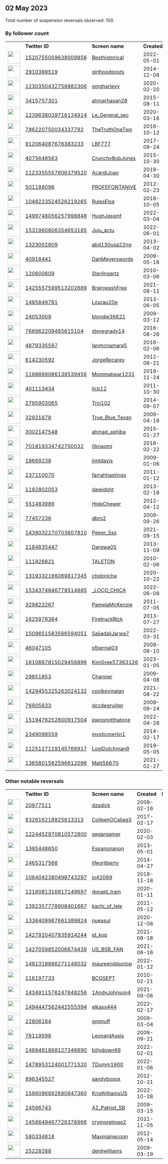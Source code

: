
## 02 May 2023
Total number of suspension reversals observed: 100.

### By follower count
<table><tr><th></th><th align="left">Twitter ID</th><th align="left">Screen name</th>
<th align="left">Created</th><th align="left">Status</th><th align="left">Suspended</th><th align="left">Followers</th>
<tr><td><a href="https://pbs.twimg.com/profile_images/1656025534059429893/v15J5v2x_normal.jpg"><img src="https://pbs.twimg.com/profile_images/1656025534059429893/v15J5v2x_normal.jpg" width="40px" height="40px" align="center"/></a></td><td><a href="https://twitter.com/intent/user?user_id=1520755059638009856">1520755059638009856</a></td><td><a href="https://twitter.com/Besthistorical">Besthistorical</a></td><td>2022-05-01</td><td align="center"></td><td>2022-07-08</td><td>93571</td></tr>
<tr><td><a href="https://pbs.twimg.com/profile_images/1203514131183259648/hO5FlOYw_normal.jpg"><img src="https://pbs.twimg.com/profile_images/1203514131183259648/hO5FlOYw_normal.jpg" width="40px" height="40px" align="center"/></a></td><td><a href="https://twitter.com/intent/user?user_id=2910369519">2910369519</a></td><td><a href="https://twitter.com/girlhoodposts">girlhoodposts</a></td><td>2014-12-08</td><td align="center"></td><td></td><td>68173</td></tr>
<tr><td><a href="https://pbs.twimg.com/profile_images/1654184927276027908/KtZfXE1n_normal.jpg"><img src="https://pbs.twimg.com/profile_images/1654184927276027908/KtZfXE1n_normal.jpg" width="40px" height="40px" align="center"/></a></td><td><a href="https://twitter.com/intent/user?user_id=1230350432758882306">1230350432758882306</a></td><td><a href="https://twitter.com/omgharleyy">omgharleyy</a></td><td>2020-02-20</td><td align="center"></td><td></td><td>30663</td></tr>
<tr><td><a href="https://pbs.twimg.com/profile_images/1605985166211571717/bepezjTv_normal.jpg"><img src="https://pbs.twimg.com/profile_images/1605985166211571717/bepezjTv_normal.jpg" width="40px" height="40px" align="center"/></a></td><td><a href="https://twitter.com/intent/user?user_id=3415757301">3415757301</a></td><td><a href="https://twitter.com/ahmarhasan28">ahmarhasan28</a></td><td>2015-08-11</td><td align="center"></td><td>2023-02-22</td><td>16085</td></tr>
<tr><td><a href="https://pbs.twimg.com/profile_images/1571090171600183299/BGFlWlai_normal.jpg"><img src="https://pbs.twimg.com/profile_images/1571090171600183299/BGFlWlai_normal.jpg" width="40px" height="40px" align="center"/></a></td><td><a href="https://twitter.com/intent/user?user_id=1239638039716134914">1239638039716134914</a></td><td><a href="https://twitter.com/Le_General_sec">Le_General_sec</a></td><td>2020-03-16</td><td align="center"></td><td>2022-10-13</td><td>12575</td></tr>
<tr><td><a href="https://pbs.twimg.com/profile_images/1653380512168263680/jTnTJs9C_normal.jpg"><img src="https://pbs.twimg.com/profile_images/1653380512168263680/jTnTJs9C_normal.jpg" width="40px" height="40px" align="center"/></a></td><td><a href="https://twitter.com/intent/user?user_id=786220750034337792">786220750034337792</a></td><td><a href="https://twitter.com/TheTruthOneTwo">TheTruthOneTwo</a></td><td>2016-10-12</td><td align="center"></td><td></td><td>8264</td></tr>
<tr><td><a href="https://pbs.twimg.com/profile_images/1656293423693930499/iOuI1mom_normal.jpg"><img src="https://pbs.twimg.com/profile_images/1656293423693930499/iOuI1mom_normal.jpg" width="40px" height="40px" align="center"/></a></td><td><a href="https://twitter.com/intent/user?user_id=912064087676383233">912064087676383233</a></td><td><a href="https://twitter.com/LBF777">LBF777</a></td><td>2017-09-24</td><td align="center"></td><td></td><td>7294</td></tr>
<tr><td><a href="https://pbs.twimg.com/profile_images/707446430621892608/g0eUGfuH_normal.jpg"><img src="https://pbs.twimg.com/profile_images/707446430621892608/g0eUGfuH_normal.jpg" width="40px" height="40px" align="center"/></a></td><td><a href="https://twitter.com/intent/user?user_id=4075648563">4075648563</a></td><td><a href="https://twitter.com/CrunchyBobJones">CrunchyBobJones</a></td><td>2015-10-30</td><td align="center"></td><td></td><td>7161</td></tr>
<tr><td><a href="https://pbs.twimg.com/profile_images/1457511602736017409/TjETSsoN_normal.jpg"><img src="https://pbs.twimg.com/profile_images/1457511602736017409/TjETSsoN_normal.jpg" width="40px" height="40px" align="center"/></a></td><td><a href="https://twitter.com/intent/user?user_id=1123355557606379520">1123355557606379520</a></td><td><a href="https://twitter.com/AcardiJoao">AcardiJoao</a></td><td>2019-04-30</td><td align="center"></td><td>2022-07-29</td><td>5995</td></tr>
<tr><td><a href="https://pbs.twimg.com/profile_images/1188775894862745603/nlkle8wy_normal.jpg"><img src="https://pbs.twimg.com/profile_images/1188775894862745603/nlkle8wy_normal.jpg" width="40px" height="40px" align="center"/></a></td><td><a href="https://twitter.com/intent/user?user_id=501188096">501188096</a></td><td><a href="https://twitter.com/PROFEFONTANIVE">PROFEFONTANIVE</a></td><td>2012-02-23</td><td align="center"></td><td>2022-03-06</td><td>5356</td></tr>
<tr><td><a href="https://pbs.twimg.com/profile_images/1048223922028609538/9KA-WdAq_normal.jpg"><img src="https://pbs.twimg.com/profile_images/1048223922028609538/9KA-WdAq_normal.jpg" width="40px" height="40px" align="center"/></a></td><td><a href="https://twitter.com/intent/user?user_id=1048223524526219265">1048223524526219265</a></td><td><a href="https://twitter.com/RulesElsa">RulesElsa</a></td><td>2018-10-05</td><td align="center"></td><td></td><td>4798</td></tr>
<tr><td><a href="https://pbs.twimg.com/profile_images/1516847046199848965/v2R_DTYm_normal.jpg"><img src="https://pbs.twimg.com/profile_images/1516847046199848965/v2R_DTYm_normal.jpg" width="40px" height="40px" align="center"/></a></td><td><a href="https://twitter.com/intent/user?user_id=1499748056257998848">1499748056257998848</a></td><td><a href="https://twitter.com/HughJassmf">HughJassmf</a></td><td>2022-03-04</td><td align="center"></td><td>2022-07-25</td><td>4335</td></tr>
<tr><td><a href="https://pbs.twimg.com/profile_images/1531961707131768834/E9MD-eb__normal.jpg"><img src="https://pbs.twimg.com/profile_images/1531961707131768834/E9MD-eb__normal.jpg" width="40px" height="40px" align="center"/></a></td><td><a href="https://twitter.com/intent/user?user_id=1531960806354653185">1531960806354653185</a></td><td><a href="https://twitter.com/Juju_actu">Juju_actu</a></td><td>2022-06-01</td><td align="center"></td><td>2022-07-04</td><td>4051</td></tr>
<tr><td><a href="https://pbs.twimg.com/profile_images/1441154918576889859/V5oYcvCD_normal.jpg"><img src="https://pbs.twimg.com/profile_images/1441154918576889859/V5oYcvCD_normal.jpg" width="40px" height="40px" align="center"/></a></td><td><a href="https://twitter.com/intent/user?user_id=1323002809">1323002809</a></td><td><a href="https://twitter.com/abd130usa22nq">abd130usa22nq</a></td><td>2013-04-02</td><td align="center"></td><td>2022-02-14</td><td>3920</td></tr>
<tr><td><a href="https://pbs.twimg.com/profile_images/1148988317259616256/Isldwba-_normal.jpg"><img src="https://pbs.twimg.com/profile_images/1148988317259616256/Isldwba-_normal.jpg" width="40px" height="40px" align="center"/></a></td><td><a href="https://twitter.com/intent/user?user_id=40916441">40916441</a></td><td><a href="https://twitter.com/DanMeyerswords">DanMeyerswords</a></td><td>2009-05-18</td><td align="center"></td><td>2022-05-02</td><td>3276</td></tr>
<tr><td><a href="https://pbs.twimg.com/profile_images/1651993221789102102/PlVQvcQJ_normal.jpg"><img src="https://pbs.twimg.com/profile_images/1651993221789102102/PlVQvcQJ_normal.jpg" width="40px" height="40px" align="center"/></a></td><td><a href="https://twitter.com/intent/user?user_id=120600609">120600609</a></td><td><a href="https://twitter.com/Sterlingartz">Sterlingartz</a></td><td>2010-03-06</td><td align="center"></td><td></td><td>3246</td></tr>
<tr><td><a href="https://pbs.twimg.com/profile_images/1573782793670328326/dRi9ft6U_normal.jpg"><img src="https://pbs.twimg.com/profile_images/1573782793670328326/dRi9ft6U_normal.jpg" width="40px" height="40px" align="center"/></a></td><td><a href="https://twitter.com/intent/user?user_id=1425557599513202689">1425557599513202689</a></td><td><a href="https://twitter.com/BrainwashFree">BrainwashFree</a></td><td>2021-08-11</td><td align="center"></td><td>2023-04-18</td><td>2325</td></tr>
<tr><td><a href="https://pbs.twimg.com/profile_images/1518327296721096705/oOZxSFQ3_normal.jpg"><img src="https://pbs.twimg.com/profile_images/1518327296721096705/oOZxSFQ3_normal.jpg" width="40px" height="40px" align="center"/></a></td><td><a href="https://twitter.com/intent/user?user_id=1485849781">1485849781</a></td><td><a href="https://twitter.com/Lourau20e">Lourau20e</a></td><td>2013-06-05</td><td align="center"></td><td>2022-10-05</td><td>1937</td></tr>
<tr><td><a href="https://pbs.twimg.com/profile_images/1298538602/sketch_photo_normal.jpg"><img src="https://pbs.twimg.com/profile_images/1298538602/sketch_photo_normal.jpg" width="40px" height="40px" align="center"/></a></td><td><a href="https://twitter.com/intent/user?user_id=24053009">24053009</a></td><td><a href="https://twitter.com/blondie36621">blondie36621</a></td><td>2009-03-12</td><td align="center"></td><td>2022-10-28</td><td>1922</td></tr>
<tr><td><a href="https://pbs.twimg.com/profile_images/1331111052147265538/sgQ5t7wT_normal.jpg"><img src="https://pbs.twimg.com/profile_images/1331111052147265538/sgQ5t7wT_normal.jpg" width="40px" height="40px" align="center"/></a></td><td><a href="https://twitter.com/intent/user?user_id=768962209485615104">768962209485615104</a></td><td><a href="https://twitter.com/stevegrady14">stevegrady14</a></td><td>2016-08-26</td><td align="center"></td><td>2022-10-29</td><td>1908</td></tr>
<tr><td><a href="https://abs.twimg.com/sticky/default_profile_images/default_profile_normal.png"><img src="https://abs.twimg.com/sticky/default_profile_images/default_profile_normal.png" width="40px" height="40px" align="center"/></a></td><td><a href="https://twitter.com/intent/user?user_id=4879335597">4879335597</a></td><td><a href="https://twitter.com/Ianmcnamara5">Ianmcnamara5</a></td><td>2016-02-06</td><td align="center"></td><td></td><td>1850</td></tr>
<tr><td><a href="https://pbs.twimg.com/profile_images/882045265833848834/IjV56qLa_normal.jpg"><img src="https://pbs.twimg.com/profile_images/882045265833848834/IjV56qLa_normal.jpg" width="40px" height="40px" align="center"/></a></td><td><a href="https://twitter.com/intent/user?user_id=614230592">614230592</a></td><td><a href="https://twitter.com/JorgeRecarey">JorgeRecarey</a></td><td>2012-06-21</td><td align="center"></td><td></td><td>1656</td></tr>
<tr><td><a href="https://pbs.twimg.com/profile_images/1351724157457879041/wFUAASr3_normal.jpg"><img src="https://pbs.twimg.com/profile_images/1351724157457879041/wFUAASr3_normal.jpg" width="40px" height="40px" align="center"/></a></td><td><a href="https://twitter.com/intent/user?user_id=1198669086139539456">1198669086139539456</a></td><td><a href="https://twitter.com/Mommabear1231">Mommabear1231</a></td><td>2019-11-24</td><td align="center"></td><td></td><td>1629</td></tr>
<tr><td><a href="https://pbs.twimg.com/profile_images/1322626555470905351/6gGl3ED5_normal.jpg"><img src="https://pbs.twimg.com/profile_images/1322626555470905351/6gGl3ED5_normal.jpg" width="40px" height="40px" align="center"/></a></td><td><a href="https://twitter.com/intent/user?user_id=401113434">401113434</a></td><td><a href="https://twitter.com/ljcb12">ljcb12</a></td><td>2011-10-30</td><td align="center"></td><td>2022-06-09</td><td>1582</td></tr>
<tr><td><a href="https://pbs.twimg.com/profile_images/1654923780194545665/JQW2B3Hk_normal.jpg"><img src="https://pbs.twimg.com/profile_images/1654923780194545665/JQW2B3Hk_normal.jpg" width="40px" height="40px" align="center"/></a></td><td><a href="https://twitter.com/intent/user?user_id=2795903065">2795903065</a></td><td><a href="https://twitter.com/Troi102">Troi102</a></td><td>2014-09-07</td><td align="center"></td><td></td><td>1551</td></tr>
<tr><td><a href="https://pbs.twimg.com/profile_images/1282815442025943042/U2tly5lh_normal.jpg"><img src="https://pbs.twimg.com/profile_images/1282815442025943042/U2tly5lh_normal.jpg" width="40px" height="40px" align="center"/></a></td><td><a href="https://twitter.com/intent/user?user_id=32921878">32921878</a></td><td><a href="https://twitter.com/True_Blue_Texan">True_Blue_Texan</a></td><td>2009-04-18</td><td align="center"></td><td></td><td>1437</td></tr>
<tr><td><a href="https://pbs.twimg.com/profile_images/1520524348943175686/cAEaDBwy_normal.jpg"><img src="https://pbs.twimg.com/profile_images/1520524348943175686/cAEaDBwy_normal.jpg" width="40px" height="40px" align="center"/></a></td><td><a href="https://twitter.com/intent/user?user_id=3002147548">3002147548</a></td><td><a href="https://twitter.com/ahmad_ashiba">ahmad_ashiba</a></td><td>2015-01-27</td><td align="center"></td><td>2022-09-19</td><td>1420</td></tr>
<tr><td><a href="https://pbs.twimg.com/profile_images/1407829392211025924/0Jr9PegI_normal.png"><img src="https://pbs.twimg.com/profile_images/1407829392211025924/0Jr9PegI_normal.png" width="40px" height="40px" align="center"/></a></td><td><a href="https://twitter.com/intent/user?user_id=701819334742700032">701819334742700032</a></td><td><a href="https://twitter.com/0knaomi">0knaomi</a></td><td>2016-02-22</td><td align="center"></td><td>2022-09-10</td><td>1180</td></tr>
<tr><td><a href="https://pbs.twimg.com/profile_images/923642821780918273/R0YR8RXv_normal.jpg"><img src="https://pbs.twimg.com/profile_images/923642821780918273/R0YR8RXv_normal.jpg" width="40px" height="40px" align="center"/></a></td><td><a href="https://twitter.com/intent/user?user_id=18669238">18669238</a></td><td><a href="https://twitter.com/jimtdavis">jimtdavis</a></td><td>2009-01-06</td><td align="center"></td><td></td><td>1146</td></tr>
<tr><td><a href="https://pbs.twimg.com/profile_images/796500071319801856/KUsP0IKM_normal.jpg"><img src="https://pbs.twimg.com/profile_images/796500071319801856/KUsP0IKM_normal.jpg" width="40px" height="40px" align="center"/></a></td><td><a href="https://twitter.com/intent/user?user_id=237110070">237110070</a></td><td><a href="https://twitter.com/farrahhastings">farrahhastings</a></td><td>2011-01-12</td><td align="center">🔒</td><td>2022-10-29</td><td>1142</td></tr>
<tr><td><a href="https://pbs.twimg.com/profile_images/1329086757048991745/Vhm-71c8_normal.jpg"><img src="https://pbs.twimg.com/profile_images/1329086757048991745/Vhm-71c8_normal.jpg" width="40px" height="40px" align="center"/></a></td><td><a href="https://twitter.com/intent/user?user_id=1192802053">1192802053</a></td><td><a href="https://twitter.com/dawidoht">dawidoht</a></td><td>2013-02-18</td><td align="center"></td><td></td><td>1107</td></tr>
<tr><td><a href="https://pbs.twimg.com/profile_images/1104050143236579329/niXHh-rm_normal.png"><img src="https://pbs.twimg.com/profile_images/1104050143236579329/niXHh-rm_normal.png" width="40px" height="40px" align="center"/></a></td><td><a href="https://twitter.com/intent/user?user_id=551483989">551483989</a></td><td><a href="https://twitter.com/HideChewer">HideChewer</a></td><td>2012-04-12</td><td align="center"></td><td></td><td>992</td></tr>
<tr><td><a href="https://pbs.twimg.com/profile_images/900385246574780416/Qg4Qzg-C_normal.jpg"><img src="https://pbs.twimg.com/profile_images/900385246574780416/Qg4Qzg-C_normal.jpg" width="40px" height="40px" align="center"/></a></td><td><a href="https://twitter.com/intent/user?user_id=77457236">77457236</a></td><td><a href="https://twitter.com/dbro2">dbro2</a></td><td>2009-09-26</td><td align="center"></td><td></td><td>952</td></tr>
<tr><td><a href="https://pbs.twimg.com/profile_images/1438053072144588801/3-TE99wz_normal.jpg"><img src="https://pbs.twimg.com/profile_images/1438053072144588801/3-TE99wz_normal.jpg" width="40px" height="40px" align="center"/></a></td><td><a href="https://twitter.com/intent/user?user_id=1438032270703607810">1438032270703607810</a></td><td><a href="https://twitter.com/Peper_Sss">Peper_Sss</a></td><td>2021-09-15</td><td align="center"></td><td>2022-03-22</td><td>942</td></tr>
<tr><td><a href="https://pbs.twimg.com/profile_images/1503247137471180802/8hs2-0ML_normal.jpg"><img src="https://pbs.twimg.com/profile_images/1503247137471180802/8hs2-0ML_normal.jpg" width="40px" height="40px" align="center"/></a></td><td><a href="https://twitter.com/intent/user?user_id=2184835447">2184835447</a></td><td><a href="https://twitter.com/Dargwa05">Dargwa05</a></td><td>2013-11-09</td><td align="center"></td><td>2022-08-26</td><td>859</td></tr>
<tr><td><a href="https://pbs.twimg.com/profile_images/565862098094133248/YITkdMwZ_normal.png"><img src="https://pbs.twimg.com/profile_images/565862098094133248/YITkdMwZ_normal.png" width="40px" height="40px" align="center"/></a></td><td><a href="https://twitter.com/intent/user?user_id=111826821">111826821</a></td><td><a href="https://twitter.com/TALETON">TALETON</a></td><td>2010-02-06</td><td align="center"></td><td></td><td>736</td></tr>
<tr><td><a href="https://pbs.twimg.com/profile_images/1319332567225716738/RO4oh7zl_normal.jpg"><img src="https://pbs.twimg.com/profile_images/1319332567225716738/RO4oh7zl_normal.jpg" width="40px" height="40px" align="center"/></a></td><td><a href="https://twitter.com/intent/user?user_id=1319332166069817345">1319332166069817345</a></td><td><a href="https://twitter.com/chidoricha">chidoricha</a></td><td>2020-10-22</td><td align="center"></td><td>2022-10-18</td><td>704</td></tr>
<tr><td><a href="https://pbs.twimg.com/profile_images/1653620607068635136/4HYDjQBv_normal.jpg"><img src="https://pbs.twimg.com/profile_images/1653620607068635136/4HYDjQBv_normal.jpg" width="40px" height="40px" align="center"/></a></td><td><a href="https://twitter.com/intent/user?user_id=1534374846779514885">1534374846779514885</a></td><td><a href="https://twitter.com/_LOCO_CHICA">_LOCO_CHICA</a></td><td>2022-06-08</td><td align="center"></td><td>2022-08-07</td><td>647</td></tr>
<tr><td><a href="https://pbs.twimg.com/profile_images/414218792017731584/qoPuwaNd_normal.jpeg"><img src="https://pbs.twimg.com/profile_images/414218792017731584/qoPuwaNd_normal.jpeg" width="40px" height="40px" align="center"/></a></td><td><a href="https://twitter.com/intent/user?user_id=329822267">329822267</a></td><td><a href="https://twitter.com/PamelaMcKenzie">PamelaMcKenzie</a></td><td>2011-07-05</td><td align="center"></td><td></td><td>631</td></tr>
<tr><td><a href="https://abs.twimg.com/sticky/default_profile_images/default_profile_normal.png"><img src="https://abs.twimg.com/sticky/default_profile_images/default_profile_normal.png" width="40px" height="40px" align="center"/></a></td><td><a href="https://twitter.com/intent/user?user_id=1625978384">1625978384</a></td><td><a href="https://twitter.com/FiretruckRick">FiretruckRick</a></td><td>2013-07-27</td><td align="center"></td><td>2022-10-29</td><td>583</td></tr>
<tr><td><a href="https://pbs.twimg.com/profile_images/1628819879292727297/yeIxNido_normal.jpg"><img src="https://pbs.twimg.com/profile_images/1628819879292727297/yeIxNido_normal.jpg" width="40px" height="40px" align="center"/></a></td><td><a href="https://twitter.com/intent/user?user_id=1509651583566594051">1509651583566594051</a></td><td><a href="https://twitter.com/SajjadaliJarwa7">SajjadaliJarwa7</a></td><td>2022-03-31</td><td align="center"></td><td>2023-03-06</td><td>549</td></tr>
<tr><td><a href="https://pbs.twimg.com/profile_images/1496249730887680000/ymAdpsAu_normal.jpg"><img src="https://pbs.twimg.com/profile_images/1496249730887680000/ymAdpsAu_normal.jpg" width="40px" height="40px" align="center"/></a></td><td><a href="https://twitter.com/intent/user?user_id=46047105">46047105</a></td><td><a href="https://twitter.com/sfbernal03">sfbernal03</a></td><td>2009-06-10</td><td align="center"></td><td>2022-08-13</td><td>493</td></tr>
<tr><td><a href="https://pbs.twimg.com/profile_images/1615181976864018433/fwe5TP60_normal.jpg"><img src="https://pbs.twimg.com/profile_images/1615181976864018433/fwe5TP60_normal.jpg" width="40px" height="40px" align="center"/></a></td><td><a href="https://twitter.com/intent/user?user_id=1610887815029456896">1610887815029456896</a></td><td><a href="https://twitter.com/KimGree57363126">KimGree57363126</a></td><td>2023-01-05</td><td align="center"></td><td>2023-04-21</td><td>433</td></tr>
<tr><td><a href="https://pbs.twimg.com/profile_images/231263303/Sunset_normal.jpg"><img src="https://pbs.twimg.com/profile_images/231263303/Sunset_normal.jpg" width="40px" height="40px" align="center"/></a></td><td><a href="https://twitter.com/intent/user?user_id=29851853">29851853</a></td><td><a href="https://twitter.com/Charpier">Charpier</a></td><td>2009-04-08</td><td align="center"></td><td></td><td>394</td></tr>
<tr><td><a href="https://pbs.twimg.com/profile_images/1429455491185451014/uwxFj53y_normal.jpg"><img src="https://pbs.twimg.com/profile_images/1429455491185451014/uwxFj53y_normal.jpg" width="40px" height="40px" align="center"/></a></td><td><a href="https://twitter.com/intent/user?user_id=1429455325263024132">1429455325263024132</a></td><td><a href="https://twitter.com/coolkevinalan">coolkevinalan</a></td><td>2021-08-22</td><td align="center"></td><td>2022-07-17</td><td>386</td></tr>
<tr><td><a href="https://pbs.twimg.com/profile_images/1320583842466463744/3M4cc782_normal.jpg"><img src="https://pbs.twimg.com/profile_images/1320583842466463744/3M4cc782_normal.jpg" width="40px" height="40px" align="center"/></a></td><td><a href="https://twitter.com/intent/user?user_id=76905633">76905633</a></td><td><a href="https://twitter.com/dccdegruijter">dccdegruijter</a></td><td>2009-09-24</td><td align="center"></td><td></td><td>369</td></tr>
<tr><td><a href="https://pbs.twimg.com/profile_images/1642537798359023617/kbiCXRKq_normal.png"><img src="https://pbs.twimg.com/profile_images/1642537798359023617/kbiCXRKq_normal.png" width="40px" height="40px" align="center"/></a></td><td><a href="https://twitter.com/intent/user?user_id=1519476252800917504">1519476252800917504</a></td><td><a href="https://twitter.com/joenonotthatone">joenonotthatone</a></td><td>2022-04-28</td><td align="center">🚫</td><td>2023-04-25</td><td>362</td></tr>
<tr><td><a href="https://pbs.twimg.com/profile_images/1375514544387338241/3FSTM1JD_normal.jpg"><img src="https://pbs.twimg.com/profile_images/1375514544387338241/3FSTM1JD_normal.jpg" width="40px" height="40px" align="center"/></a></td><td><a href="https://twitter.com/intent/user?user_id=2349099559">2349099559</a></td><td><a href="https://twitter.com/mysticmerlin1">mysticmerlin1</a></td><td>2014-02-17</td><td align="center"></td><td></td><td>345</td></tr>
<tr><td><a href="https://pbs.twimg.com/profile_images/1302743619410030595/agxFAnhC_normal.jpg"><img src="https://pbs.twimg.com/profile_images/1302743619410030595/agxFAnhC_normal.jpg" width="40px" height="40px" align="center"/></a></td><td><a href="https://twitter.com/intent/user?user_id=1125127119145766917">1125127119145766917</a></td><td><a href="https://twitter.com/LostDutchman9">LostDutchman9</a></td><td>2019-05-05</td><td align="center"></td><td>2022-09-10</td><td>331</td></tr>
<tr><td><a href="https://pbs.twimg.com/profile_images/1455594454321074177/01TF5Wd7_normal.jpg"><img src="https://pbs.twimg.com/profile_images/1455594454321074177/01TF5Wd7_normal.jpg" width="40px" height="40px" align="center"/></a></td><td><a href="https://twitter.com/intent/user?user_id=1365801582596612096">1365801582596612096</a></td><td><a href="https://twitter.com/Matt56670">Matt56670</a></td><td>2021-02-27</td><td align="center"></td><td>2022-08-01</td><td>327</td></tr>
</table>

### Other notable reversals
<table><tr><th></th><th align="left">Twitter ID</th><th align="left">Screen name</th>
<th align="left">Created</th><th align="left">Status</th><th align="left">Suspended</th><th align="left">Followers</th>
<tr><td><a href="https://pbs.twimg.com/profile_images/78775406/Europe_Germany_Czech_2004_608_normal.jpg"><img src="https://pbs.twimg.com/profile_images/78775406/Europe_Germany_Czech_2004_608_normal.jpg" width="40px" height="40px" align="center"/></a></td><td><a href="https://twitter.com/intent/user?user_id=20977511">20977511</a></td><td><a href="https://twitter.com/dzadick">dzadick</a></td><td>2009-02-16</td><td align="center"></td><td>2023-04-24</td><td>66</td></tr>
<tr><td><a href="https://pbs.twimg.com/profile_images/1600656669616259075/I9cHsWn-_normal.png"><img src="https://pbs.twimg.com/profile_images/1600656669616259075/I9cHsWn-_normal.png" width="40px" height="40px" align="center"/></a></td><td><a href="https://twitter.com/intent/user?user_id=832616218825613313">832616218825613313</a></td><td><a href="https://twitter.com/ColleenOCallag3">ColleenOCallag3</a></td><td>2017-02-17</td><td align="center"></td><td>2022-12-23</td><td>54</td></tr>
<tr><td><a href="https://pbs.twimg.com/profile_images/1224453258715942913/hVFAo-19_normal.jpg"><img src="https://pbs.twimg.com/profile_images/1224453258715942913/hVFAo-19_normal.jpg" width="40px" height="40px" align="center"/></a></td><td><a href="https://twitter.com/intent/user?user_id=1224452970810572800">1224452970810572800</a></td><td><a href="https://twitter.com/gegargamer">gegargamer</a></td><td>2020-02-03</td><td align="center"></td><td>2022-06-01</td><td>37</td></tr>
<tr><td><a href="https://abs.twimg.com/sticky/default_profile_images/default_profile_normal.png"><img src="https://abs.twimg.com/sticky/default_profile_images/default_profile_normal.png" width="40px" height="40px" align="center"/></a></td><td><a href="https://twitter.com/intent/user?user_id=1395448650">1395448650</a></td><td><a href="https://twitter.com/Espanonanon">Espanonanon</a></td><td>2013-05-01</td><td align="center"></td><td>2023-04-05</td><td>4</td></tr>
<tr><td><a href="https://pbs.twimg.com/profile_images/597577382699012097/YupaaNRz_normal.jpg"><img src="https://pbs.twimg.com/profile_images/597577382699012097/YupaaNRz_normal.jpg" width="40px" height="40px" align="center"/></a></td><td><a href="https://twitter.com/intent/user?user_id=2465317566">2465317566</a></td><td><a href="https://twitter.com/lifeorliberty">lifeorliberty</a></td><td>2014-04-27</td><td align="center"></td><td>2022-11-29</td><td>15</td></tr>
<tr><td><a href="https://pbs.twimg.com/profile_images/1184566408241434625/zFrFg7BS_normal.jpg"><img src="https://pbs.twimg.com/profile_images/1184566408241434625/zFrFg7BS_normal.jpg" width="40px" height="40px" align="center"/></a></td><td><a href="https://twitter.com/intent/user?user_id=1064042380498743297">1064042380498743297</a></td><td><a href="https://twitter.com/jo42069">jo42069</a></td><td>2018-11-18</td><td align="center"></td><td>2023-04-24</td><td>234</td></tr>
<tr><td><a href="https://pbs.twimg.com/profile_images/1499802353209327618/q0lCw37m_normal.jpg"><img src="https://pbs.twimg.com/profile_images/1499802353209327618/q0lCw37m_normal.jpg" width="40px" height="40px" align="center"/></a></td><td><a href="https://twitter.com/intent/user?user_id=1216081316917149697">1216081316917149697</a></td><td><a href="https://twitter.com/donald_tram">donald_tram</a></td><td>2020-01-11</td><td align="center"></td><td>2022-04-10</td><td>99</td></tr>
<tr><td><a href="https://pbs.twimg.com/profile_images/1614316785930485760/WYTe23gg_normal.jpg"><img src="https://pbs.twimg.com/profile_images/1614316785930485760/WYTe23gg_normal.jpg" width="40px" height="40px" align="center"/></a></td><td><a href="https://twitter.com/intent/user?user_id=1392357778908401667">1392357778908401667</a></td><td><a href="https://twitter.com/kachi_of_lele">kachi_of_lele</a></td><td>2021-05-12</td><td align="center"></td><td>2023-04-15</td><td>35</td></tr>
<tr><td><a href="https://pbs.twimg.com/profile_images/1551066529093001218/OSzj8X5E_normal.jpg"><img src="https://pbs.twimg.com/profile_images/1551066529093001218/OSzj8X5E_normal.jpg" width="40px" height="40px" align="center"/></a></td><td><a href="https://twitter.com/intent/user?user_id=1336409987661389824">1336409987661389824</a></td><td><a href="https://twitter.com/nueasul">nueasul</a></td><td>2020-12-08</td><td align="center"></td><td>2022-11-01</td><td>115</td></tr>
<tr><td><a href="https://pbs.twimg.com/profile_images/1526182718643613696/cFoaZnOr_normal.jpg"><img src="https://pbs.twimg.com/profile_images/1526182718643613696/cFoaZnOr_normal.jpg" width="40px" height="40px" align="center"/></a></td><td><a href="https://twitter.com/intent/user?user_id=1427920407835914244">1427920407835914244</a></td><td><a href="https://twitter.com/jd_kop">jd_kop</a></td><td>2021-08-18</td><td align="center"></td><td>2022-06-10</td><td>301</td></tr>
<tr><td><a href="https://pbs.twimg.com/profile_images/1462541569551003650/VFP98ihe_normal.jpg"><img src="https://pbs.twimg.com/profile_images/1462541569551003650/VFP98ihe_normal.jpg" width="40px" height="40px" align="center"/></a></td><td><a href="https://twitter.com/intent/user?user_id=1427059852006674439">1427059852006674439</a></td><td><a href="https://twitter.com/US_BSB_FAN">US_BSB_FAN</a></td><td>2021-08-16</td><td align="center"></td><td>2022-06-17</td><td>14</td></tr>
<tr><td><a href="https://pbs.twimg.com/profile_images/1481319390100570121/o9w6YsKL_normal.jpg"><img src="https://pbs.twimg.com/profile_images/1481319390100570121/o9w6YsKL_normal.jpg" width="40px" height="40px" align="center"/></a></td><td><a href="https://twitter.com/intent/user?user_id=1481318686271148032">1481318686271148032</a></td><td><a href="https://twitter.com/maureenddunlop">maureenddunlop</a></td><td>2022-01-12</td><td align="center"></td><td>2022-11-20</td><td>16</td></tr>
<tr><td><a href="https://pbs.twimg.com/profile_images/1261542099/071105084159_48_normal.jpg"><img src="https://pbs.twimg.com/profile_images/1261542099/071105084159_48_normal.jpg" width="40px" height="40px" align="center"/></a></td><td><a href="https://twitter.com/intent/user?user_id=116197733">116197733</a></td><td><a href="https://twitter.com/BCGSEPT">BCGSEPT</a></td><td>2010-02-21</td><td align="center"></td><td>2022-06-16</td><td>69</td></tr>
<tr><td><a href="https://pbs.twimg.com/profile_images/1501315730284986372/qGKBjGdm_normal.jpg"><img src="https://pbs.twimg.com/profile_images/1501315730284986372/qGKBjGdm_normal.jpg" width="40px" height="40px" align="center"/></a></td><td><a href="https://twitter.com/intent/user?user_id=1434911576247648256">1434911576247648256</a></td><td><a href="https://twitter.com/1AndyJohnson4">1AndyJohnson4</a></td><td>2021-09-06</td><td align="center"></td><td>2022-07-25</td><td>315</td></tr>
<tr><td><a href="https://pbs.twimg.com/profile_images/1528518169622679552/XdJh4Ot5_normal.jpg"><img src="https://pbs.twimg.com/profile_images/1528518169622679552/XdJh4Ot5_normal.jpg" width="40px" height="40px" align="center"/></a></td><td><a href="https://twitter.com/intent/user?user_id=1494447562442555394">1494447562442555394</a></td><td><a href="https://twitter.com/elkass444">elkass444</a></td><td>2022-02-17</td><td align="center">🚫</td><td>2022-08-30</td><td>148</td></tr>
<tr><td><a href="https://pbs.twimg.com/profile_images/1652022346222321691/EzuYBGY4_normal.jpg"><img src="https://pbs.twimg.com/profile_images/1652022346222321691/EzuYBGY4_normal.jpg" width="40px" height="40px" align="center"/></a></td><td><a href="https://twitter.com/intent/user?user_id=22806184">22806184</a></td><td><a href="https://twitter.com/gmmuff">gmmuff</a></td><td>2009-03-04</td><td align="center"></td><td>2022-10-25</td><td>114</td></tr>
<tr><td><a href="https://pbs.twimg.com/profile_images/526726146520408065/yGKWyvgZ_normal.jpeg"><img src="https://pbs.twimg.com/profile_images/526726146520408065/yGKWyvgZ_normal.jpeg" width="40px" height="40px" align="center"/></a></td><td><a href="https://twitter.com/intent/user?user_id=76119598">76119598</a></td><td><a href="https://twitter.com/LeonardAssis">LeonardAssis</a></td><td>2009-09-21</td><td align="center"></td><td>2022-08-28</td><td>179</td></tr>
<tr><td><a href="https://pbs.twimg.com/profile_images/1492558278412406785/-iohFziN_normal.jpg"><img src="https://pbs.twimg.com/profile_images/1492558278412406785/-iohFziN_normal.jpg" width="40px" height="40px" align="center"/></a></td><td><a href="https://twitter.com/intent/user?user_id=1488481868127346690">1488481868127346690</a></td><td><a href="https://twitter.com/billydown69">billydown69</a></td><td>2022-02-01</td><td align="center"></td><td>2022-09-09</td><td>11</td></tr>
<tr><td><a href="https://pbs.twimg.com/profile_images/1478953385063641088/3VkZ114C_normal.jpg"><img src="https://pbs.twimg.com/profile_images/1478953385063641088/3VkZ114C_normal.jpg" width="40px" height="40px" align="center"/></a></td><td><a href="https://twitter.com/intent/user?user_id=1478953124001771520">1478953124001771520</a></td><td><a href="https://twitter.com/TDumm1900">TDumm1900</a></td><td>2022-01-06</td><td align="center"></td><td>2022-10-30</td><td>42</td></tr>
<tr><td><a href="https://abs.twimg.com/sticky/default_profile_images/default_profile_normal.png"><img src="https://abs.twimg.com/sticky/default_profile_images/default_profile_normal.png" width="40px" height="40px" align="center"/></a></td><td><a href="https://twitter.com/intent/user?user_id=896345527">896345527</a></td><td><a href="https://twitter.com/sandybosox">sandybosox</a></td><td>2012-10-21</td><td align="center"></td><td>2022-05-03</td><td>100</td></tr>
<tr><td><a href="https://pbs.twimg.com/profile_images/1586097791524388864/lt4WLPz2_normal.jpg"><img src="https://pbs.twimg.com/profile_images/1586097791524388864/lt4WLPz2_normal.jpg" width="40px" height="40px" align="center"/></a></td><td><a href="https://twitter.com/intent/user?user_id=1586096892680847360">1586096892680847360</a></td><td><a href="https://twitter.com/KrisWilliamsUS">KrisWilliamsUS</a></td><td>2022-10-28</td><td align="center"></td><td>2023-04-22</td><td>126</td></tr>
<tr><td><a href="https://pbs.twimg.com/profile_images/1519641880299925504/0LvgJAjh_normal.jpg"><img src="https://pbs.twimg.com/profile_images/1519641880299925504/0LvgJAjh_normal.jpg" width="40px" height="40px" align="center"/></a></td><td><a href="https://twitter.com/intent/user?user_id=24566743">24566743</a></td><td><a href="https://twitter.com/AZ_Patriot_SB">AZ_Patriot_SB</a></td><td>2009-03-15</td><td align="center"></td><td>2022-04-30</td><td>77</td></tr>
<tr><td><a href="https://pbs.twimg.com/profile_images/1459275078038958080/_oNOvJZD_normal.jpg"><img src="https://pbs.twimg.com/profile_images/1459275078038958080/_oNOvJZD_normal.jpg" width="40px" height="40px" align="center"/></a></td><td><a href="https://twitter.com/intent/user?user_id=1456649467726376966">1456649467726376966</a></td><td><a href="https://twitter.com/crymorelmao2">crymorelmao2</a></td><td>2021-11-05</td><td align="center"></td><td>2022-09-10</td><td>97</td></tr>
<tr><td><a href="https://pbs.twimg.com/profile_images/2219138615/Max2__Copy__normal.jpg"><img src="https://pbs.twimg.com/profile_images/2219138615/Max2__Copy__normal.jpg" width="40px" height="40px" align="center"/></a></td><td><a href="https://twitter.com/intent/user?user_id=580334618">580334618</a></td><td><a href="https://twitter.com/Maxmainecoon">Maxmainecoon</a></td><td>2012-05-14</td><td align="center"></td><td>2022-08-14</td><td>78</td></tr>
<tr><td><a href="https://pbs.twimg.com/profile_images/1655040498812489730/LjH04zzn_normal.jpg"><img src="https://pbs.twimg.com/profile_images/1655040498812489730/LjH04zzn_normal.jpg" width="40px" height="40px" align="center"/></a></td><td><a href="https://twitter.com/intent/user?user_id=25228288">25228288</a></td><td><a href="https://twitter.com/denjiwilliams">denjiwilliams</a></td><td>2009-03-19</td><td align="center"></td><td></td><td>0</td></tr>
</table>
